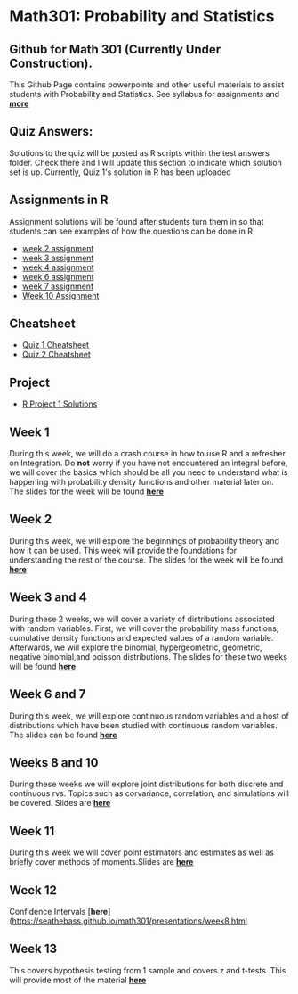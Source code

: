 # Math301: Probability and Statistics
## Github for Math 301 (**Currently Under Construction**).
This Github Page contains powerpoints and other useful materials to assist students with Probability and Statistics.  See syllabus for assignments and [**more**](https://seathebass.github.io/math301/syllabus/mat301syl.html)

## Quiz Answers:
Solutions to the quiz will be posted as R scripts within the test answers folder. Check there and I will update this section to indicate which solution set is up. Currently, Quiz 1's solution in R has been uploaded

## Assignments in R
Assignment solutions will be found after students turn them in so that students can see examples of how the questions can be done in R. 
- [week 2 assignment](https://seathebass.github.io/math301/homeworkfiles/week2hw.html)
- [week 3 assignment](https://seathebass.github.io/math301/homeworkfiles/week3hw.html)
- [week 4 assignment](https://seathebass.github.io/math301/homeworkfiles/week4hw.html)
- [week 6 assignment](https://seathebass.github.io/math301/homeworkfiles/week6hw.html)
- [week 7 assignment](https://seathebass.github.io/math301/homeworkfiles/week7hw.html)
- [Week 10 Assignment](https://seathebass.github.io/math301/homeworkfiles/week10hw.html)

## Cheatsheet
- [Quiz 1 Cheatsheet](https://seathebass.github.io/math301/cheatsheets/quiz1cheatsheet.html)
- [Quiz 2 Cheatsheet](https://seathebass.github.io/math301/cheatsheets/quiz2cheatsheet.html)

## Project
- [R Project 1 Solutions](https://seathebass.github.io/math301/rprojects/rproject1.html)
## Week 1
During this week, we will do a crash course in how to use R and a refresher on Integration. Do **not** worry if you have not encountered an integral before, we will cover the basics which should be all you need to understand what is happening with probability density functions and other material later on. The slides for the week will be found [**here**](https://seathebass.github.io/math301/presentations/week1.html)

## Week 2
During this week, we will explore the beginnings of probability theory and how it can be used. This week will provide the foundations for understanding the rest of the course. The slides for the week will be found [**here**](https://seathebass.github.io/math301/presentations/week2.html)

## Week 3 and 4
During these 2 weeks, we will cover a variety of distributions associated with random variables. First, we will cover the probability mass functions, cumulative density functions and expected values of a random variable. Afterwards, we wiil explore the binomial, hypergeometric, geometric, negative binomial,and poisson distributions. The slides for these two weeks will be found [**here**](https://seathebass.github.io/math301/presentations/week3.html)

## Week 6 and 7
During this week, we will explore continuous random variables and a host of distributions which have been studied with continuous random variables. The slides can be found [**here**](https://seathebass.github.io/math301/presentations/week5.html)

## Weeks 8 and 10
During these weeks we will explore joint distributions for both discrete and continuous rvs. Topics such as corvariance, correlation, and simulations will be covered. Slides are [**here**](https://seathebass.github.io/math301/presentations/week6.html)

## Week 11
During this week we will cover point estimators and estimates as well as briefly cover methods of moments.Slides are [**here**](https://seathebass.github.io/math301/presentations/week7_pres.html)

## Week 12
Confidence Intervals [**here**](https://seathebass.github.io/math301/presentations/week8.html

## Week 13
This covers hypothesis testing from 1 sample and covers z and t-tests. This will provide most of the material [**here**](https://seathebass.github.io/math301/presentations/week9.html)
